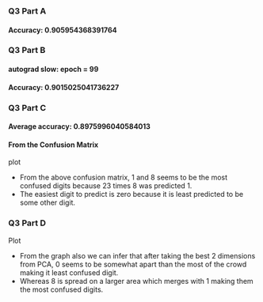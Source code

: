 ### Q3 Part A
#### Accuracy: 0.905954368391764
### Q3 Part B
#### autograd slow: epoch = 99
#### Accuracy: 0.9015025041736227
### Q3 Part C
#### Average accuracy: 0.8975996040584013
#### From the Confusion Matrix
plot

- From the above confusion matrix, 1 and 8 seems to be the most confused digits because 23 times 8 was predicted 1.
- The easiest digit to predict is zero because it is least predicted to be some other digit.
 
### Q3 Part D
Plot

- From the graph also we can infer that after taking the best 2 dimensions from PCA, 0 seems to be somewhat apart than the most of the crowd making it least confused digit.
- Whereas 8 is spread on a larger area which merges with 1 making them the most confused digits.